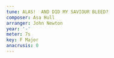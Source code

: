 ```yaml
---
tune: ALAS!  AND DID MY SAVIOUR BLEED?
composer: Asa Hull
arranger: John Newton
year: '-'
meter: 7s
key: F Major
anacrusis: 0
---
```

